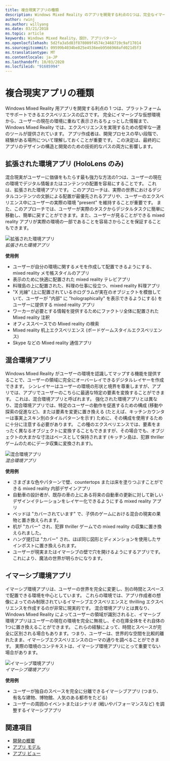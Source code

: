 ```yaml
---
title: 複合現実アプリの種類
description: Windows Mixed Reality のアプリを開発する利点の1つは、完全なイマーシブ、仮想環境から、ユーザーの現在の環境を介して情報を重ねることができます。
author: rwinj
ms.author: willyang
ms.date: 03/21/2018
ms.topic: article
keywords: Windows Mixed Reality、設計、アプリパターン
ms.openlocfilehash: 5d2fa3a5d83f878009f4574c3468719c9af17014
ms.sourcegitcommit: 09599b4034be825e4536eeb9566968afd021d5f3
ms.translationtype: MT
ms.contentlocale: ja-JP
ms.lasthandoff: 10/03/2020
ms.locfileid: "91685994"
---
```

# <a name="types-of-mixed-reality-apps"></a>複合現実アプリの種類

Windows Mixed Reality 用アプリを開発する利点の 1 つは、プラットフォームでサポートできるエクスペリエンスの広さです。 完全にイマーシブな仮想環境から、ユーザーの現在の環境に重ねて表示されるちょっとした情報まで、Windows Mixed Reality では、エクスペリエンスを実現するための堅牢な一連のツールが提供されています。 アプリ作成者は、開発プロセスの早い段階で、経験がある場所について理解しておくことが重要です。 この決定は、最終的にアプリのデザインの構造と開発のための技術的なパスの両方に影響します。

## <a name="enhanced-environment-apps-hololens-only"></a>拡張された環境アプリ (HoloLens のみ)

混合現実がユーザーに価値をもたらす最も強力な方法の1つは、ユーザーの現在の環境でデジタル情報またはコンテンツの配置を容易にすることです。 これは、拡張された環境アプリです。 このアプローチは、実際の世界におけるデジタルコンテンツの文脈による配置が最優先されるアプリや、ユーザーのエクスペリエンス中にユーザーの実際の環境 "present" を維持することが重要です。 また、このアプローチでは、ユーザーが実際のタスクからデジタルタスクに簡単に移動し、簡単に戻すことができます。また、ユーザーが見ることができる mixed reality アプリが実際の環境の一部であることを容易さからことを保証することもできます。

![拡張された環境アプリ](images/enhancedenvironmentapps-640px.jpg)<br>
*拡張された環境アプリ*

**使用例**
* ユーザーが自分の環境に関するメモを作成して配置できるようにする、mixed reality メモ帳スタイルのアプリ
* 表示のために快適に配置された mixed reality テレビアプリ
* 料理島の上に配置された、料理の仕事に役立つ、mixed reality 料理アプリ
* "X 光線" (上に配置されているホログラムが実在のオブジェクトを模倣していて、ユーザーが "内部" に "holographically" を表示できるようにする) をユーザーに提供する mixed reality アプリ
* ワーカーが必要とする情報を提供するためにファクトリ全体に配置された Mixed reality 注釈
* オフィススペースでの Mixed reality の検索
* Mixed reality 机上エクスペリエンス (ボードゲームスタイルエクスペリエンス)
* Skype などの Mixed reality 通信アプリ

## <a name="blended-environment-apps"></a>混合環境アプリ

Windows Mixed Reality がユーザーの環境を認識してマップする機能を提供することで、ユーザーの領域に完全にオーバーレイできるデジタルレイヤーを作成できます。 シンレイヤーはユーザーの環境の形状と境界を尊重しますが、アプリでは、アプリでユーザーのこちらに最適な特定の要素を変換することができます。 これは、混合環境アプリと呼ばれます。 強化された環境アプリとは異なり、混合環境アプリでは、特定のユーザーの動作を促進するための構成 (移動や探索の促進など)、または要素を変更に置き換える (たとえば、キッチンカウンターは事実上スキン別のタイルパターンを示す) ために、その構成を使用するために十分に注意する必要があります。 この種のエクスペリエンスでは、要素をまったく異なるオブジェクトに変換することもできますが、その場合でも、オブジェクトの大まかな寸法はベースとして保持されます (キッチン島は、犯罪 thriller ゲームのためにデータ収集に変換されます)。

![混合環境アプリ](images/blendedenvironmentapps-640px.jpg)<br>
*混合環境アプリ*

**使用例**
* さまざまな色やパターンで壁、countertops または床を塗りつぶすことができる mixed reality 内部デザインアプリ
* 自動車の設計者が、既存の車の上にある将来の自動車の更新に対して新しいデザインイテレーションをレイヤー化できるようにする mixed reality アプリ
* ベッドは "カバーされています" で、子供のゲームにおける混合の現実の果物と置き換えられます。
* 机が "カバー" され、犯罪 thriller ゲームでの mixed reality の収集に置き換えられました。
* ハング提灯は "カバー" され、ほぼ同じ図形とディメンションを使用したサインポストに置き換えられます。
* ユーザーが現実またはイマーシブの壁で穴を開けるようにするアプリです。これにより、魔法の世界が明らかになります。

## <a name="immersive-environment-apps"></a>イマーシブ環境アプリ

イマーシブ環境アプリは、ユーザーの世界を完全に変更し、別の時間とスペースで配置できる環境を中心としています。 これらの環境では、アプリ作成者の想像によってのみ制限されているイマーシブエクスペリエンスと thrilling エクスペリエンスを作成するのが非常に現実的です。 混合環境アプリとは異なり、Windows Mixed Reality によってユーザーの領域が識別されると、イマーシブ環境アプリはユーザーの現在の環境を完全に無視し、その在庫全体をそれ自体の1つに置き換えることができます。 これらの経験によって、時間とスペースが完全に区別される場合もあります。つまり、ユーザーは、世界的な空間を比較的離れたまま、イマーシブエクスペリエンスのローマの通りを調べることができます。 実際の環境のコンテキストは、イマーシブ環境アプリにとって重要でない場合があります。

![イマーシブ環境アプリ](images/windows-mixed-reality-640px.jpg)<br>
*イマーシブ環境アプリ*

**使用例**
* ユーザーが独自のスペースを完全に分離できるイマーシブアプリ (つまり、有名な建物、博物館、人気のある都市をたどる)
* ユーザーの周囲のイベントまたはシナリオ (戦いやパフォーマンスなど) を調整するイマーシブアプリ

## <a name="see-also"></a>関連項目
* [開発の概要](../develop/development.md)
* [アプリ モデル](app-model.md)
* [アプリ ビュー](app-views.md)
